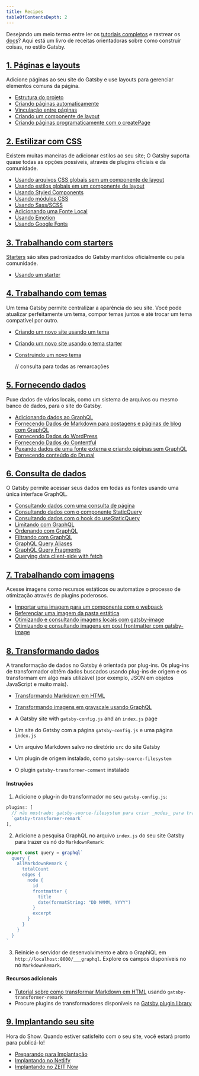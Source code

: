 ```yaml
---
title: Recipes
tableOfContentsDepth: 2
---
```


<!-- Modelo básico para uma receita de Gatsby:

## Tarefa a realizar.
1-2 frases a respeito. Quanto mais conciso e focado, melhor!

### Pré-requisitos
- Requisitos de sistema / versão.
- Tudo o necessário para configurar a tarefa.
- Incluindo a configuração de contas em outros sites, como o Netlify.
- Consulte [docs templates](/docs/docs-templates/) para obter dicas de formatação

### Instruções
Instruções passo a passo. Cada passo deve ser repetível e direto ao ponto. Qualquer coisa que não seja crítica para a tarefa deve ser omitida.

#### Exemplo ao vivo (opcional)
Um exemplo ao vivo pode não ser possível, dependendo da natureza da receita; nesse caso, pode omitir.

### Recursos adicionais
- Tutoriais
- Páginas do Documentos
- README de plugins
- etc.

Consulte [docs templates](/docs/docs-templates/) nos documentos de contribuição para obter mais ajuda..
-->

Desejando um meio termo entre ler os [tutoriais completos](/tutorial/) e rastrear os [docs](/docs/)? Aqui está um livro de receitas orientadoras sobre como construir coisas, no estilo Gatsby.

## [1. Páginas e layouts](/docs/recipes/pages-layouts)

Adicione páginas ao seu site do Gatsby e use layouts para gerenciar elementos comuns da página.

- [Estrutura do projeto](/docs/recipes/pages-layouts#project-structure)
- [Criando páginas automaticamente](/docs/recipes/pages-layouts#creating-pages-automatically)
- [Vinculação entre páginas](/docs/recipes/pages-layouts#linking-between-pages)
- [Criando um componente de layout](/docs/recipes/pages-layouts#creating-a-layout-component)
- [Criando páginas programaticamente com o createPage](/docs/recipes/pages-layouts#creating-pages-programmatically-with-createpage)

## [2. Estilizar com CSS](/docs/recipes/styling-css)

Existem muitas maneiras de adicionar estilos ao seu site; O Gatsby suporta quase todas as opções possíveis, através de plugins oficiais e da comunidade.

- [Usando arquivos CSS globais sem um componente de layout](/docs/recipes/styling-css#using-global-css-files-without-a-layout-component)
- [Usando estilos globais em um componente de layout](/docs/recipes/styling-css#using-global-styles-in-a-layout-component)
- [Usando Styled Components](/docs/recipes/styling-css#using-styled-components)
- [Usando módulos CSS](/docs/recipes/styling-css#using-css-modules)
- [Usando Sass/SCSS](/docs/recipes/styling-css#using-sassscss)
- [Adicionando uma Fonte Local](/docs/recipes/styling-css#adding-a-local-font)
- [Usando Emotion](/docs/recipes/styling-css#using-emotion)
- [Usando Google Fonts](/docs/recipes/styling-css#using-google-fonts)

## [3. Trabalhando com starters](/docs/recipes/working-with-starters)

[Starters](/docs/starters/) são sites padronizados do Gatsby mantidos oficialmente ou pela comunidade.

- [Usando um starter](/docs/recipes/working-with-starters#using-a-starter)

## [4. Trabalhando com temas](/docs/recipes/working-with-themes)

Um tema Gatsby permite centralizar a aparência do seu site. Você pode atualizar perfeitamente um tema, compor temas juntos e até trocar um tema compatível por outro.

- [Criando um novo site usando um tema](/docs/recipes/working-with-themes#creating-a-new-site-using-a-theme)
- [Criando um novo site usando o tema starter](/docs/recipes/working-with-themes#creating-a-new-site-using-a-theme-starter)
- [Construindo um novo tema](/docs/recipes/working-with-themes#building-a-new-theme)

  // consulta para todas as remarcações
## [5. Fornecendo dados](/docs/recipes/sourcing-data)

Puxe dados de vários locais, como um sistema de arquivos ou mesmo banco de dados, para o site do Gatsby.

- [Adicionando dados ao GraphQL](/docs/recipes/sourcing-data#adding-data-to-graphql)
- [Fornecendo Dados de Markdown para postagens e páginas de blog com GraphQL](/docs/recipes/sourcing-data#sourcing-markdown-data-for-blog-posts-and-pages-with-graphql)
- [Fornecendo Dados do WordPress](/docs/recipes/sourcing-data#sourcing-from-wordpress)
- [Fornecendo Dados do Contentful](/docs/recipes/sourcing-data#sourcing-data-from-contentful)
- [Puxando dados de uma fonte externa e criando páginas sem GraphQL](/docs/recipes/sourcing-data#pulling-data-from-an-external-source-and-creating-pages-without-graphql)
- [Fornecendo conteúdo do Drupal](/docs/recipes/sourcing-data#sourcing-content-from-drupal)

## [6. Consulta de dados](/docs/recipes/querying-data)

O Gatsby permite acessar seus dados em todas as fontes usando uma única interface GraphQL.

- [Consultando dados com uma consulta de página](/docs/recipes/querying-data#querying-data-with-a-page-query)
- [Consultando dados com o componente StaticQuery](/docs/recipes/querying-data#querying-data-with-the-staticquery-component)
- [Consultando dados com o hook do useStaticQuery](/docs/recipes/querying-data/#querying-data-with-the-usestaticquery-hook)
- [Limitando com GraphQL](/docs/recipes/querying-data#limiting-with-graphql)
- [Ordenando com GraphQL](/docs/recipes/querying-data#sorting-with-graphql)
- [Filtrando com GraphQL](/docs/recipes/querying-data#filtering-with-graphql)
- [GraphQL Query Aliases](/docs/recipes/querying-data#graphql-query-aliases)
- [GraphQL Query Fragments](/docs/recipes/querying-data#graphql-query-fragments)
- [Querying data client-side with fetch](/docs/recipes/querying-data#querying-data-client-side-with-fetch)

## [7. Trabalhando com imagens](/docs/recipes/working-with-images)

Acesse imagens como recursos estáticos ou automatize o processo de otimização através de plugins poderosos.

- [Importar uma imagem para um componente com o webpack](/docs/recipes/working-with-images#import-an-image-into-a-component-with-webpack)
- [Referenciar uma imagem da pasta estática](/docs/recipes/working-with-images#reference-an-image-from-the-static-folder)
- [Otimizando e consultando imagens locais com gatsby-image](/docs/recipes/working-with-images#optimizing-and-querying-local-images-with-gatsby-image)
- [Otimizando e consultando imagens em post frontmatter com gatsby-image](/docs/recipes/working-with-images#optimizing-and-querying-images-in-post-frontmatter-with-gatsby-image)

## [8. Transformando dados](/docs/recipes/transforming-data)

A transformação de dados no Gatsby é orientada por plug-ins. Os plug-ins de transformador obtêm dados buscados usando plug-ins de origem e os transformam em algo mais utilizável (por exemplo, JSON em objetos JavaScript e muito mais).

- [Transformando Markdown em HTML](/docs/recipes/transforming-data#transforming-markdown-into-html)
- [Transformando imagens em grayscale usando GraphQL](/docs/recipes/transforming-data#transforming-images-into-grayscale-using-graphql)

- A Gatsby site with `gatsby-config.js` and an `index.js` page
- Um site do Gatsby com a página `gatsby-config.js` e uma página` index.js`
- Um arquivo Markdown salvo no diretório `src` do site Gatsby
- Um plugin de origem instalado, como `gatsby-source-filesystem`
- O plugin `gatsby-transformer-comment` instalado

#### Instruções

1. Adicione o plug-in do transformador no seu `gatsby-config.js`:

```js:title=gatsby-config.js
plugins: [
  // não mostrado: gatsby-source-filesystem para criar _nodes_ para transformar
  `gatsby-transformer-remark`
],
```

2. Adicione a pesquisa GraphQL no arquivo `index.js` do seu site Gatsby para trazer os nó do `MarkdownRemark`:

```jsx:title=src/pages/index.js
export const query = graphql`
  query {
    allMarkdownRemark {
      totalCount
      edges {
        node {
          id
          frontmatter {
            title
            date(formatString: "DD MMMM, YYYY")
          }
          excerpt
        }
      }
    }
  }
`
```

3. Reinicie o servidor de desenvolvimento e abra o GraphiQL em `http://localhost:8000/___graphql`. Explore os campos disponíveis no nó `MarkdownRemark`.

#### Recursos adicionais

- [Tutorial sobre como transformar Markdown em HTML](/tutorial/part-six/#transformer-plugins) usando `gatsby-transformer-remark`
- Procure plugins de transformadores disponíveis na [Gatsby plugin library](/plugins/?=transformer)

## [9. Implantando seu site](/docs/recipes/deploying-your-site)

Hora do Show. Quando estiver satisfeito com o seu site, você estará pronto para publicá-lo!

- [Preparando para Implantação](/docs/recipes/deploying-your-site#preparing-for-deployment)
- [Implantando no Netlify](/docs/recipes/deploying-your-site#deploying-to-netlify)
- [Implantando no ZEIT Now](/docs/recipes/deploying-your-site#deploying-to-zeit-now)
